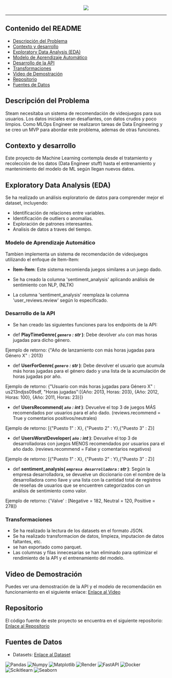 <p align=center><img src=https://d31uz8lwfmyn8g.cloudfront.net/Assets/logo-henry-white-lg.png><p>

 

<hr>  

## Contenido del README

- [Descripción del Problema](#descripción-del-problema)
- [Contexto y desarrollo](#Contexto-y-desarrollo)
- [Exploratory Data Analysis (EDA)](#exploratory-data-analysis-(EDA))
- [Modelo de Aprendizaje Automático](#modelo-de-aprendizaje-automático)
- [Desarrollo de la API](#Desarrollo-de-la-API)
- [Transformaciones](#Transformaciones)
- [Video de Demostración](#video-de-demostración)
- [Repositorio](#repositorio)
- [Fuentes de Datos](#fuentes-de-datos)

## Descripción del Problema

Steam necesitaba un sistema de recomendación de videojuegos para sus usuarios. Los datos iniciales eran desafiantes, con datos crudos y poco limpios. Como MLOps Engineer se realizaron tareas de Data Engineering y se creo un MVP para abordar este problema, ademas de otras funciones.
## Contexto y desarrollo

Este proyecto de Machine Learning contempla desde el tratamiento y recolección de los datos (Data Engineer stuff) hasta el entrenamiento y mantenimiento del modelo de ML según llegan nuevos datos.

## Exploratory Data Analysis (EDA)

Se ha realizado un análisis exploratorio de datos para comprender mejor el dataset, incluyendo:

- Identificación de relaciones entre variables.
- Identificación de outliers o anomalías.
- Exploración de patrones interesantes.
- Analisis de datos a traves del tiempo.

### Modelo de Aprendizaje Automático

Tambien implementa un sistema de recomendación de videojuegos utilizando el enfoque de Item-Item:

- **Ítem-Ítem**: Este sistema recomienda juegos similares a un juego dado.

- Se ha creado la columna 'sentiment_analysis' aplicando análisis de sentimiento con NLP, (NLTK)
- La columna 'sentiment_analysis' reemplaza la columna 'user_reviews.review' según lo especificado.

 

### Desarrollo de la API

- Se han creado las siguientes funciones para los endpoints de la API:


+ def **PlayTimeGenre( *`genero` : str* )**:
    Debe devolver `año` con mas horas jugadas para dicho género.
  
Ejemplo de retorno: {"Año de lanzamiento con más horas jugadas para Género X" : 2013}

+ def **UserForGenre( *`genero` : str* )**:
    Debe devolver el usuario que acumula más horas jugadas para el género dado y una lista de la acumulación de horas jugadas por año.

Ejemplo de retorno: {"Usuario con más horas jugadas para Género X" : us213ndjss09sdf,
			     "Horas jugadas":[{Año: 2013, Horas: 203}, {Año: 2012, Horas: 100}, {Año: 2011, Horas: 23}]}

+ def **UsersRecommend( *`año` : int* )**:
   Devuelve el top 3 de juegos MÁS recomendados por usuarios para el año dado. (reviews.recommend = True y comentarios positivos/neutrales)
  
Ejemplo de retorno: [{"Puesto 1" : X}, {"Puesto 2" : Y},{"Puesto 3" : Z}]

+ def **UsersWorstDeveloper( *`año` : int* )**:
   Devuelve el top 3 de desarrolladoras con juegos MENOS recomendados por usuarios para el año dado. (reviews.recommend = False y comentarios negativos)
  
Ejemplo de retorno: [{"Puesto 1" : X}, {"Puesto 2" : Y},{"Puesto 3" : Z}]

+ def **sentiment_analysis( *`empresa desarrolladora` : str* )**:
    Según la empresa desarrolladora, se devuelve un diccionario con el nombre de la desarrolladora como llave y una lista con la cantidad total 
    de registros de reseñas de usuarios que se encuentren categorizados con un análisis de sentimiento como valor. 

Ejemplo de retorno: {'Valve' : [Negative = 182, Neutral = 120, Positive = 278]}
<br/>


### Transformaciones 

- Se ha realizado la lectura de los datasets en el formato JSON.
- Se ha realizado transformacion de datos, limpieza, imputacion de datos faltantes, etc.
- se han exportado como parquet.
- Las columnas y filas innecesarias se han eliminado para optimizar el rendimiento de la API y el entrenamiento del modelo.



## Video de Demostración

Puedes ver una demostración de la API y el modelo de recomendación en funcionamiento en el siguiente enlace: [Enlace al Video](https://www.youtube.com/)

## Repositorio

El código fuente de este proyecto se encuentra en el siguiente repositorio: [Enlace al Repositorio](https://github.com/juan123531/)

## Fuentes de Datos

- Datasets: [Enlace al Dataset](https://drive.google.com/drive/folders/1HqBG2-sUkz_R3h1dZU5F2uAzpRn7BSpj)

![Pandas](https://img.shields.io/badge/-Pandas-333333?style=flat&logo=pandas)
![Numpy](https://img.shields.io/badge/-Numpy-333333?style=flat&logo=numpy)
![Matplotlib](https://img.shields.io/badge/-Matplotlib-333333?style=flat&logo=matplotlib)
![Render](https://img.shields.io/badge/-Render-333333?style=flat&logo=render)
![FastAPI](https://img.shields.io/badge/-FastAPI-333333?style=flat&logo=fastapi)
![Docker](https://img.shields.io/badge/-Docker-333333?style=flat&logo=docker)
![Scikitlearn](https://img.shields.io/badge/-Scikitlearn-333333?style=flat&logo=scikitlearn)
![Seaborn](https://img.shields.io/badge/-Seaborn-333333?style=flat&logo=seaborn)


